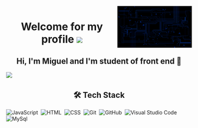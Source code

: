 <img src="gif/tecnology.gif" align='right' width='40%'>
<h1 align='center'>Welcome for my profile <img src="https://github.com/blackcater/blackcater/raw/main/images/Hi.gif" height="32"></h1>

<h2 align='center'> Hi, I'm Miguel and I'm student of front end 🚀</h2>
<p align="left"> <img src="https://komarev.com/ghpvc/?username=M1guelzinN&color=blue"Profile views" /></p>
 
 
 
 

 <h2 align='center'> 🛠 Tech Stack</h2>
 
![JavaScript](https://img.shields.io/badge/-JavaScript-05122A?style=flat&logo=javascript)&nbsp;
![HTML](https://img.shields.io/badge/-HTML-05122A?style=flat&logo=HTML5)&nbsp;
![CSS](https://img.shields.io/badge/-CSS-05122A?style=flat&logo=CSS3&logoColor=1572B6)&nbsp;
![Git](https://img.shields.io/badge/-Git-05122A?style=flat&logo=git)&nbsp;
![GitHub](https://img.shields.io/badge/-GitHub-05122A?style=flat&logo=github)&nbsp;
![Visual Studio Code](https://img.shields.io/badge/-Visual%20Studio%20Code-05122A?style=flat&logo=visual-studio-code&logoColor=007ACC)&nbsp;
![MySql](https://img.shields.io/badge/-Mysql-05122A?style=flat&logo=mysql)&nbsp;
 
